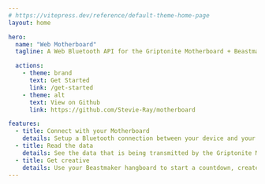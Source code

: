 ```yaml
---
# https://vitepress.dev/reference/default-theme-home-page
layout: home

hero:
  name: "Web Motherboard"
  tagline: A Web Bluetooth API for the Griptonite Motherboard + Beastmaker used by climbers to improve finger strength.

  actions:
    - theme: brand
      text: Get Started
      link: /get-started
    - theme: alt
      text: View on Github
      link: https://github.com/Stevie-Ray/motherboard

features:
  - title: Connect with your Motherboard
    details: Setup a Bluetooth connection between your device and your Griptonite Motherboard
  - title: Read the data
    details: See the data that is being transmitted by the Griptonite Motherboard
  - title: Get creative
    details: Use your Beastmaker hangboard to start a countdown, create your own app, you name it
---
```

